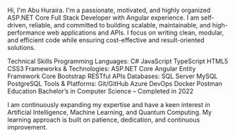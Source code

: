 Hi, I'm Abu Huraira.
I'm a passionate, motivated, and highly organized ASP.NET Core Full Stack Developer with Angular experience. I am self-driven, reliable, and committed to building scalable, maintainable, and high-performance web applications and APIs. I focus on writing clean, modular, and efficient code while ensuring cost-effective and result-oriented solutions.

Technical Skills
Programming Languages:
C#
JavaScript
TypeScript
HTML5
CSS3
Frameworks & Technologies:
ASP.NET Core
Angular
Entity Framework Core
Bootstrap
RESTful APIs
Databases:
SQL Server
MySQL
PostgreSQL
Tools & Platforms:
Git/GitHub
Azure DevOps
Docker
Postman
Education
Bachelor’s in Computer Science – Completed in 2022

I am continuously expanding my expertise and have a keen interest in Artificial Intelligence, Machine Learning, and Quantum Computing. My learning approach is built on patience, dedication, and continuous improvement.
